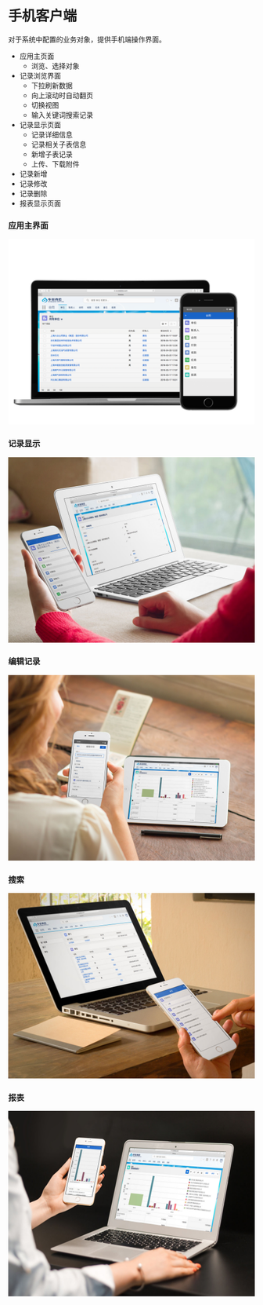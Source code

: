手机客户端
===

对于系统中配置的业务对象，提供手机端操作界面。
- 应用主页面
  - 浏览、选择对象
- 记录浏览界面
  - 下拉刷新数据
  - 向上滚动时自动翻页
  - 切换视图
  - 输入关键词搜索记录
- 记录显示页面
  - 记录详细信息
  - 记录相关子表信息
  - 新增子表记录
  - 上传、下载附件
- 记录新增
- 记录修改
- 记录删除
- 报表显示页面

### 应用主界面
![电脑、手机界面展示](assets/mac_mobile_list.png)

### 记录显示
![电脑、手机记录显示界面展示](assets/mac_mobile_view.jpg)

### 编辑记录
![电脑、手机编辑记录界面展示](assets/ipad_iphone_edit.jpg)

### 搜索
![电脑、手机搜索界面展示](assets/mac_mobile_search.jpg)

### 报表
![电脑、手机报表界面展示](assets/mac_mobile_report.jpg)

